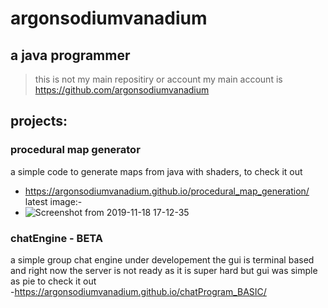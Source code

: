 # argonsodiumvanadium
## a java programmer<br>

> this is not my main repositiry or account my main account is https://github.com/argonsodiumvanadium


## projects:<br>
### procedural map generator<br>
a simple code to generate maps from java with shaders, to check it out 
  -  https://argonsodiumvanadium.github.io/procedural_map_generation/<br>
  latest image:-<br>
  - ![Screenshot from 2019-11-18 17-12-35](https://user-images.githubusercontent.com/51513216/69050924-ff838380-0a28-11ea-8229-1a15dd349d95.png)

### chatEngine - BETA <br>
  a simple group chat engine under developement the gui is terminal based and right now the server is not ready as 
  it is super hard but gui was simple as pie to check it out<br>
  -https://argonsodiumvanadium.github.io/chatProgram_BASIC/
